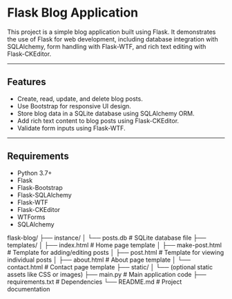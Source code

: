 # Flask Blog Application

This project is a simple blog application built using Flask. It demonstrates the use of Flask for web development, including database integration with SQLAlchemy, form handling with Flask-WTF, and rich text editing with Flask-CKEditor.

---

## Features

- Create, read, update, and delete blog posts.
- Use Bootstrap for responsive UI design.
- Store blog data in a SQLite database using SQLAlchemy ORM.
- Add rich text content to blog posts using Flask-CKEditor.
- Validate form inputs using Flask-WTF.

---

## Requirements

- Python 3.7+
- Flask
- Flask-Bootstrap
- Flask-SQLAlchemy
- Flask-WTF
- Flask-CKEditor
- WTForms
- SQLAlchemy


flask-blog/
├── instance/
│   └── posts.db           # SQLite database file
├── templates/
│   ├── index.html         # Home page template
│   ├── make-post.html     # Template for adding/editing posts
│   ├── post.html          # Template for viewing individual posts
│   ├── about.html         # About page template
│   └── contact.html       # Contact page template
├── static/
│   └── (optional static assets like CSS or images)
├── main.py                # Main application code
├── requirements.txt       # Dependencies
└── README.md              # Project documentation


